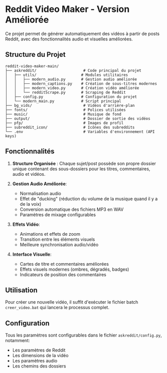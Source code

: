 # Reddit Video Maker - Version Améliorée

Ce projet permet de générer automatiquement des vidéos à partir de posts Reddit, avec des fonctionnalités audio et visuelles améliorées.

## Structure du Projet

```
reddit-video-maker-main/
├── askreddit/                     # Code principal du projet
│   ├── utils/                    # Modules utilitaires
│   │   ├── modern_audio.py       # Gestion audio améliorée
│   │   ├── modern_captions.py    # Création de sous-titres modernes
│   │   ├── modern_video.py       # Création vidéo améliorée
│   │   └── redditScrape.py       # Scraping de Reddit
│   ├── config.py                 # Configuration du projet
│   └── modern_main.py            # Script principal
├── bg_vids/                       # Vidéos d'arrière-plan
├── fonts/                         # Polices utilisées
├── music/                         # Musique de fond
├── output/                        # Dossier de sortie des vidéos
├── pfp/                           # Images de profil
├── subreddit_icon/                # Icônes des subreddits
└── .env                           # Variables d'environnement (API keys)
```

## Fonctionnalités

1. **Structure Organisée** : Chaque sujet/post possède son propre dossier unique contenant des sous-dossiers pour les titres, commentaires, audio et vidéos.

2. **Gestion Audio Améliorée**:
   - Normalisation audio
   - Effet de "ducking" (réduction du volume de la musique quand il y a de la voix)
   - Conversion automatique des fichiers MP3 en WAV
   - Paramètres de mixage configurables

3. **Effets Vidéo**:
   - Animations et effets de zoom
   - Transition entre les éléments visuels
   - Meilleure synchronisation audio/vidéo

4. **Interface Visuelle**:
   - Cartes de titre et commentaires améliorées
   - Effets visuels modernes (ombres, dégradés, badges)
   - Indicateurs de position des commentaires

## Utilisation

Pour créer une nouvelle vidéo, il suffit d'exécuter le fichier batch `creer_video.bat` qui lancera le processus complet.

## Configuration

Tous les paramètres sont configurables dans le fichier `askreddit/config.py`, notamment:
- Les paramètres de Reddit
- Les dimensions de la vidéo
- Les paramètres audio
- Les chemins des dossiers
